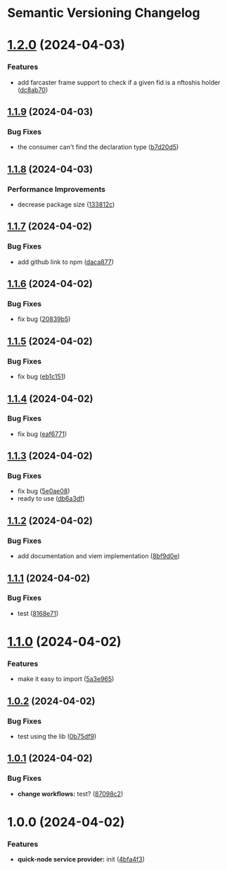 # Semantic Versioning Changelog

# [1.2.0](https://github.com/onchainyaotoshi/nftoshis-gating/compare/v1.1.9...v1.2.0) (2024-04-03)


### Features

* add farcaster frame support to check if a given fid is a nftoshis holder ([dc8ab70](https://github.com/onchainyaotoshi/nftoshis-gating/commit/dc8ab70812fa94ac349692bdf9d61c7f639b3df2))

## [1.1.9](https://github.com/onchainyaotoshi/nftoshis-gating/compare/v1.1.8...v1.1.9) (2024-04-03)


### Bug Fixes

* the consumer can't find the declaration type ([b7d20d5](https://github.com/onchainyaotoshi/nftoshis-gating/commit/b7d20d588c31ad8d27630f0380ac72c7185a719a))

## [1.1.8](https://github.com/onchainyaotoshi/nftoshis-gating/compare/v1.1.7...v1.1.8) (2024-04-03)


### Performance Improvements

* decrease package size ([133812c](https://github.com/onchainyaotoshi/nftoshis-gating/commit/133812cf2d4cfbd05875fc97607c640d9d27d7ad))

## [1.1.7](https://github.com/onchainyaotoshi/nftoshis-gating/compare/v1.1.6...v1.1.7) (2024-04-02)


### Bug Fixes

* add github link to npm ([daca877](https://github.com/onchainyaotoshi/nftoshis-gating/commit/daca877beb4dfdcace0fdb1f8db756ba8f1048ef))

## [1.1.6](https://github.com/onchainyaotoshi/nftoshis-gating/compare/v1.1.5...v1.1.6) (2024-04-02)


### Bug Fixes

* fix bug ([20839b5](https://github.com/onchainyaotoshi/nftoshis-gating/commit/20839b54a627694585d3740e94e86200b17a484e))

## [1.1.5](https://github.com/onchainyaotoshi/nftoshis-gating/compare/v1.1.4...v1.1.5) (2024-04-02)


### Bug Fixes

* fix bug ([eb1c151](https://github.com/onchainyaotoshi/nftoshis-gating/commit/eb1c15123d113c19bb606c217b545964c7da4fb3))

## [1.1.4](https://github.com/onchainyaotoshi/nftoshis-gating/compare/v1.1.3...v1.1.4) (2024-04-02)


### Bug Fixes

* fix bug ([eaf6771](https://github.com/onchainyaotoshi/nftoshis-gating/commit/eaf6771bef166471b72300fa5edb79c320d0e590))

## [1.1.3](https://github.com/onchainyaotoshi/nftoshis-gating/compare/v1.1.2...v1.1.3) (2024-04-02)


### Bug Fixes

* fix bug ([5e0ae08](https://github.com/onchainyaotoshi/nftoshis-gating/commit/5e0ae0899436c0ef09b9ec9c21e64ca5e44fa56e))
* ready to use ([db6a3df](https://github.com/onchainyaotoshi/nftoshis-gating/commit/db6a3df83bd298f4a4f878e47b9e14274e80a8de))

## [1.1.2](https://github.com/onchainyaotoshi/nftoshis-gating/compare/v1.1.1...v1.1.2) (2024-04-02)


### Bug Fixes

* add documentation and viem implementation ([8bf9d0e](https://github.com/onchainyaotoshi/nftoshis-gating/commit/8bf9d0ea70c3c63c6de8af51eb2078ed541e5dd3))

## [1.1.1](https://github.com/onchainyaotoshi/nftoshis-gating/compare/v1.1.0...v1.1.1) (2024-04-02)


### Bug Fixes

* test ([8168e71](https://github.com/onchainyaotoshi/nftoshis-gating/commit/8168e7124318efe25cdf3b6b54399c8339503cea))

# [1.1.0](https://github.com/onchainyaotoshi/nftoshis-gating/compare/v1.0.2...v1.1.0) (2024-04-02)


### Features

* make it easy to import ([5a3e965](https://github.com/onchainyaotoshi/nftoshis-gating/commit/5a3e9651981521388c392b1742a041d63e3d6a27))

## [1.0.2](https://github.com/onchainyaotoshi/nftoshis-gating/compare/v1.0.1...v1.0.2) (2024-04-02)


### Bug Fixes

* test using the lib ([0b75df9](https://github.com/onchainyaotoshi/nftoshis-gating/commit/0b75df9e4687e34d900dcf5f6dd761b6944183c9))

## [1.0.1](https://github.com/onchainyaotoshi/nftoshis-gating/compare/v1.0.0...v1.0.1) (2024-04-02)


### Bug Fixes

* **change workflows:** test? ([87098c2](https://github.com/onchainyaotoshi/nftoshis-gating/commit/87098c22edb20d0bde5ae6daf0c8941b9014f0ac))

# 1.0.0 (2024-04-02)


### Features

* **quick-node service provider:** init ([4bfa4f3](https://github.com/onchainyaotoshi/nftoshis-gating/commit/4bfa4f35e6fcf5e445931fb8521cf6c22cf0c1a2))
